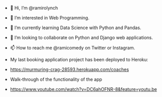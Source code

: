 - 👋 Hi, I’m @ramirolynch
- 👀 I’m interested in Web Programming.
- 🌱 I’m currently learning Data Science with Python and Pandas.
- 💞️ I’m looking to collaborate on Python and Django web applications.
- 📫 How to reach me @ramicomedy on Twitter or Instagram.

- My last booking application project has been deployed to Heroku:
- https://murmuring-crag-28593.herokuapp.com/coaches
- Walk-through of the functionality of the app
- https://www.youtube.com/watch?v=DC6ahOFNR-8&feature=youtu.be

<!---
ramirolynch/ramirolynch is a ✨ special ✨ repository because its `README.md` (this file) appears on your GitHub profile.
You can click the Preview link to take a look at your changes.
--->
